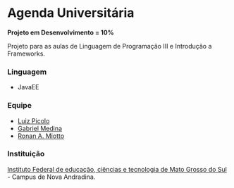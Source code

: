 # Agenda Universitária

**Projeto em Desenvolvimento = 10%**

Projeto para as aulas de Linguagem de Programação III e Introdução a Frameworks.

### Linguagem

- JavaEE

### Equipe

- [Luiz Picolo](http://github.com/luizpicolo)
- [Gabriel Medina](http://github.com/gabrielmedina)
- [Ronan A. Miotto](http://github.com/ronanmiotto)

### Instituição

[Instituto Federal de educação, ciências e tecnologia de Mato Grosso do Sul](http://www.ifms.edu.br) - Campus de Nova Andradina.
